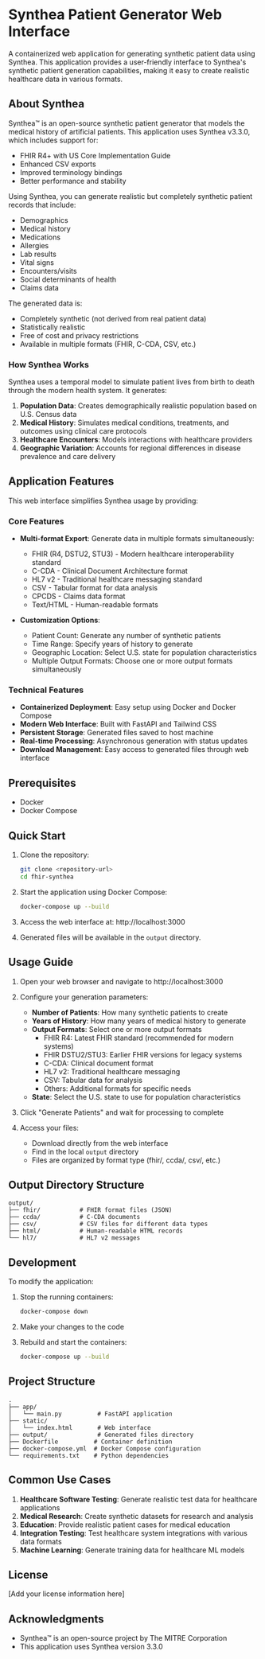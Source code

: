 # Synthea Patient Generator Web Interface

A containerized web application for generating synthetic patient data using Synthea. This application provides a user-friendly interface to Synthea's synthetic patient generation capabilities, making it easy to create realistic healthcare data in various formats.

## About Synthea

Synthea™ is an open-source synthetic patient generator that models the medical history of artificial patients. This application uses Synthea v3.3.0, which includes support for:

- FHIR R4+ with US Core Implementation Guide
- Enhanced CSV exports
- Improved terminology bindings
- Better performance and stability

Using Synthea, you can generate realistic but completely synthetic patient records that include:

- Demographics
- Medical history
- Medications
- Allergies
- Lab results
- Vital signs
- Encounters/visits
- Social determinants of health
- Claims data

The generated data is:
- Completely synthetic (not derived from real patient data)
- Statistically realistic
- Free of cost and privacy restrictions
- Available in multiple formats (FHIR, C-CDA, CSV, etc.)

### How Synthea Works

Synthea uses a temporal model to simulate patient lives from birth to death through the modern health system. It generates:

1. **Population Data**: Creates demographically realistic population based on U.S. Census data
2. **Medical History**: Simulates medical conditions, treatments, and outcomes using clinical care protocols
3. **Healthcare Encounters**: Models interactions with healthcare providers
4. **Geographic Variation**: Accounts for regional differences in disease prevalence and care delivery

## Application Features

This web interface simplifies Synthea usage by providing:

### Core Features

- **Multi-format Export**: Generate data in multiple formats simultaneously:
  - FHIR (R4, DSTU2, STU3) - Modern healthcare interoperability standard
  - C-CDA - Clinical Document Architecture format
  - HL7 v2 - Traditional healthcare messaging standard
  - CSV - Tabular format for data analysis
  - CPCDS - Claims data format
  - Text/HTML - Human-readable formats

- **Customization Options**:
  - Patient Count: Generate any number of synthetic patients
  - Time Range: Specify years of history to generate
  - Geographic Location: Select U.S. state for population characteristics
  - Multiple Output Formats: Choose one or more output formats simultaneously

### Technical Features

- **Containerized Deployment**: Easy setup using Docker and Docker Compose
- **Modern Web Interface**: Built with FastAPI and Tailwind CSS
- **Persistent Storage**: Generated files saved to host machine
- **Real-time Processing**: Asynchronous generation with status updates
- **Download Management**: Easy access to generated files through web interface

## Prerequisites

- Docker
- Docker Compose

## Quick Start

1. Clone the repository:
   ```bash
   git clone <repository-url>
   cd fhir-synthea
   ```

2. Start the application using Docker Compose:
   ```bash
   docker-compose up --build
   ```

3. Access the web interface at: http://localhost:3000

4. Generated files will be available in the `output` directory.

## Usage Guide

1. Open your web browser and navigate to http://localhost:3000

2. Configure your generation parameters:
   - **Number of Patients**: How many synthetic patients to create
   - **Years of History**: How many years of medical history to generate
   - **Output Formats**: Select one or more output formats
     - FHIR R4: Latest FHIR standard (recommended for modern systems)
     - FHIR DSTU2/STU3: Earlier FHIR versions for legacy systems
     - C-CDA: Clinical document format
     - HL7 v2: Traditional healthcare messaging
     - CSV: Tabular data for analysis
     - Others: Additional formats for specific needs
   - **State**: Select the U.S. state to use for population characteristics

3. Click "Generate Patients" and wait for processing to complete

4. Access your files:
   - Download directly from the web interface
   - Find in the local `output` directory
   - Files are organized by format type (fhir/, ccda/, csv/, etc.)

## Output Directory Structure

```
output/
├── fhir/           # FHIR format files (JSON)
├── ccda/           # C-CDA documents
├── csv/            # CSV files for different data types
├── html/           # Human-readable HTML records
└── hl7/            # HL7 v2 messages
```

## Development

To modify the application:

1. Stop the running containers:
   ```bash
   docker-compose down
   ```

2. Make your changes to the code

3. Rebuild and start the containers:
   ```bash
   docker-compose up --build
   ```

## Project Structure

```
.
├── app/
│   └── main.py          # FastAPI application
├── static/
│   └── index.html       # Web interface
├── output/              # Generated files directory
├── Dockerfile          # Container definition
├── docker-compose.yml  # Docker Compose configuration
└── requirements.txt    # Python dependencies
```

## Common Use Cases

1. **Healthcare Software Testing**: Generate realistic test data for healthcare applications
2. **Medical Research**: Create synthetic datasets for research and analysis
3. **Education**: Provide realistic patient cases for medical education
4. **Integration Testing**: Test healthcare system integrations with various data formats
5. **Machine Learning**: Generate training data for healthcare ML models

## License

[Add your license information here]

## Acknowledgments

- Synthea™ is an open-source project by The MITRE Corporation
- This application uses Synthea version 3.3.0

